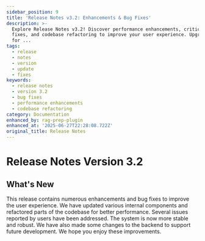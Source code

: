 ```yaml
---
sidebar_position: 9
title: 'Release Notes v3.2: Enhancements & Bug Fixes'
description: >-
  Explore Release Notes v3.2! Discover performance enhancements, critical bug
  fixes, and codebase refactoring to improve your user experience. Upgrade now
  for ...
tags:
  - release
  - notes
  - version
  - update
  - fixes
keywords:
  - release notes
  - version 3.2
  - bug fixes
  - performance enhancements
  - codebase refactoring
category: Documentation
enhanced_by: rag-prep-plugin
enhanced_at: '2025-06-27T22:28:08.722Z'
original_title: Release Notes
---
```


# Release Notes Version 3.2

## What's New

This release contains numerous enhancements and bug fixes to improve the user experience. We have updated various internal components and refactored parts of the codebase for better performance. Several issues reported by users have been addressed. The system is now more stable and robust. We have also made some changes to the backend to support future development. We hope you enjoy these improvements.
